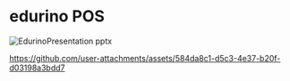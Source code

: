 # edurino POS
![EdurinoPresentation pptx](https://github.com/user-attachments/assets/e6552665-8efe-487d-a7bf-f341b1a5c7aa)

https://github.com/user-attachments/assets/584da8c1-d5c3-4e37-b20f-d03198a3bdd7

